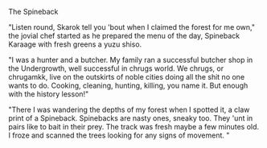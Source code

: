 The Spineback

"Listen round, Skarok tell you 'bout when I claimed the forest for me own," the jovial chef started as he prepared the menu of the day, Spineback Karaage with fresh greens  a yuzu shiso.

"I was a hunter and a butcher. My family ran a successful butcher shop in the Undergrowth, well successful in chrugs world. We chrugs, or chrugamkk, live on the outskirts of noble cities doing all the shit no one wants to do. Cooking, cleaning, hunting, killing, you name it. But enough with the history lesson!"

"There I was wandering the depths of my forest when I spotted it, a claw print of a Spineback. Spinebacks are nasty ones, sneaky too. They 'unt in pairs like to bait in their prey.  The track was fresh maybe a few minutes old. I froze and scanned the trees looking for any signs of movement. "

